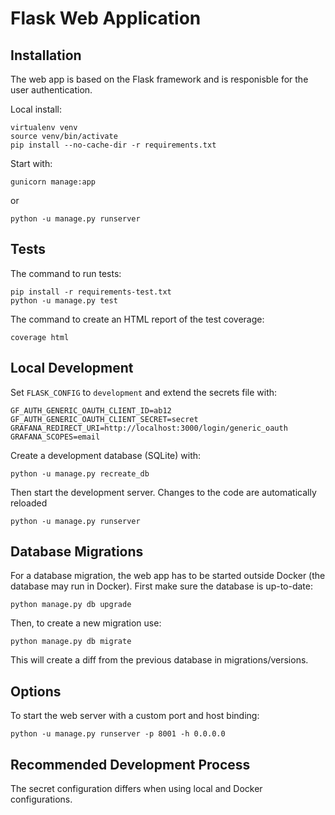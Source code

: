 # Flask Web Application

## Installation

The web app is based on the Flask framework and is responisble for the user authentication.

Local install:

    virtualenv venv
    source venv/bin/activate
    pip install --no-cache-dir -r requirements.txt

Start with:

    gunicorn manage:app

or

    python -u manage.py runserver

## Tests

The command to run tests:

    pip install -r requirements-test.txt
    python -u manage.py test

The command to create an HTML report of the test coverage:

    coverage html

## Local Development

Set `FLASK_CONFIG` to `development` and extend the secrets file with:

    GF_AUTH_GENERIC_OAUTH_CLIENT_ID=ab12
    GF_AUTH_GENERIC_OAUTH_CLIENT_SECRET=secret
    GRAFANA_REDIRECT_URI=http://localhost:3000/login/generic_oauth
    GRAFANA_SCOPES=email

Create a development database (SQLite) with:

    python -u manage.py recreate_db

Then start the development server. Changes to the code are automatically reloaded

    python -u manage.py runserver

## Database Migrations

For a database migration, the web app has to be started outside Docker (the database may run in Docker). First make sure the database is up-to-date:

    python manage.py db upgrade

Then, to create a new migration use:

    python manage.py db migrate

This will create a diff from the previous database in migrations/versions.

## Options

To start the web server with a custom port and host binding:

    python -u manage.py runserver -p 8001 -h 0.0.0.0

## Recommended Development Process

The secret configuration differs when using local and Docker configurations.